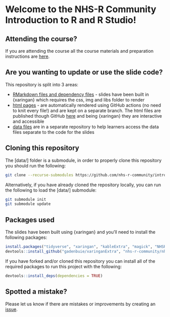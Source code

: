 
<!-- README.md is generated from README.Rmd. Please edit that file -->

# Welcome to the NHS-R Community Introduction to R and R Studio!

<!-- badges: start -->
<!-- badges: end -->

## Attending the course?

If you are attending the course all the course materials and preparation
instructions are
[here](https://philosopher-analyst.netlify.app/collection/nhsr-intro/prework/).

## Are you wanting to update or use the slide code?

This repository is split into 3 areas:

-   [RMarkdown files and dependency
    files](https://github.com/nhs-r-community/intro_r/tree/main) -
    slides have been built in {xaringan} which requires the css, img and
    libs folder to render
-   [html
    pages](https://github.com/nhs-r-community/intro_r/tree/gh-pages) -
    are automatically rendered using GitHub actions (no need to knit
    every file!) and are kept on a separate branch. The html files are
    published though GitHub
    [here](https://nhs-r-community.github.io/intro_r/) and being
    {xaringan} they are interactive and accessible
-   [data
    files](https://github.com/nhs-r-community/intro_r_data/tree/26a2e39bd49d4aa95a8efc5b45c398386e6e4ed4)
    are in a separate repository to help learners access the data files
    separate to the code for the slides

## Cloning this repository

The [data/] folder is a submodule, in order to properly clone this repository you should run the following:

``` sh
git clone --recurse-submodules https://github.com/nhs-r-community/intro_r.git
```

Alternatively, if you have already cloned the repository locally, you can run the following to load the [data/] submodule:

``` sh
git submodule init
git submodule update
```

## Packages used

The slides have been built using {xaringan} and you’ll need to install
the following packages:

``` r
install.packages("tidyverse", "xaringan", "kableExtra", "magick", "NHSRdatasets", "rmarkdown", "callr", "withr", "fs", "here")
devtools::install_github("gadenbuie/xaringanExtra", "nhs-r-community/nhsrtheme", "mitchelloharawild/icons")
```

If you have forked and/or cloned this repository you can install all of
the required packages to run this project with the following:

``` r
devtools::install_deps(dependencies = TRUE)
```

## Spotted a mistake?

Please let us know if there are mistakes or improvements by creating an
[issue](https://github.com/nhs-r-community/intro_r/issues).
